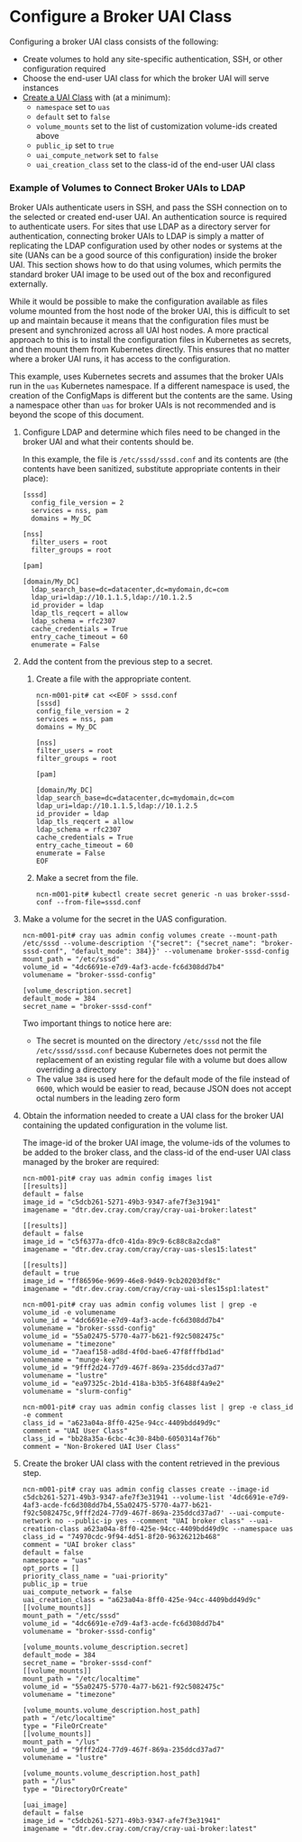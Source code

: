 # Configure a Broker UAI Class

Configuring a broker UAI class consists of the following:

* Create volumes to hold any site-specific authentication, SSH, or other configuration required
* Choose the end-user UAI class for which the broker UAI will serve instances
* [Create a UAI Class](Create_a_UAI_Class.md) with (at a minimum):
  * `namespace` set to `uas`
  * `default` set to `false`
  * `volume_mounts` set to the list of customization volume-ids created above
  * `public_ip` set to `true`
  * `uai_compute_network` set to `false`
  * `uai_creation_class` set to the class-id of the end-user UAI class


### Example of Volumes to Connect Broker UAIs to LDAP

Broker UAIs authenticate users in SSH, and pass the SSH connection on to the selected or created end-user UAI. An authentication source is required to authenticate users. For sites that use LDAP as a directory server for authentication, connecting broker UAIs to LDAP is simply a matter of replicating the LDAP configuration used by other nodes or systems at the site (UANs can be a good source of this configuration) inside the broker UAI. This section shows how to do that using volumes, which permits the standard broker UAI image to be used out of the box and reconfigured externally.

While it would be possible to make the configuration available as files volume mounted from the host node of the broker UAI, this is difficult to set up and maintain because it means that the configuration files must be present and synchronized across all UAI host nodes. A more practical approach to this is to install the configuration files in Kubernetes as secrets, and then mount them from Kubernetes directly. This ensures that no matter where a broker UAI runs, it has access to the configuration.

This example, uses Kubernetes secrets and assumes that the broker UAIs run in the `uas` Kubernetes namespace. If a different namespace is used, the creation of the ConfigMaps is different but the contents are the same. Using a namespace other than `uas` for broker UAIs is not recommended and is beyond the scope of this document.

1. Configure LDAP and determine which files need to be changed in the broker UAI and what their contents should be.

    In this example, the file is `/etc/sssd/sssd.conf` and its contents are (the contents have been sanitized, substitute appropriate contents in their place):

    ```
    [sssd]
      config_file_version = 2
      services = nss, pam
      domains = My_DC

    [nss]
      filter_users = root
      filter_groups = root

    [pam]

    [domain/My_DC]
      ldap_search_base=dc=datacenter,dc=mydomain,dc=com
      ldap_uri=ldap://10.1.1.5,ldap://10.1.2.5
      id_provider = ldap
      ldap_tls_reqcert = allow
      ldap_schema = rfc2307
      cache_credentials = True
      entry_cache_timeout = 60
      enumerate = False
    ```

2. Add the content from the previous step to a secret.

     1. Create a file with the appropriate content.

        ```
        ncn-m001-pit# cat <<EOF > sssd.conf
        [sssd]
        config_file_version = 2
        services = nss, pam
        domains = My_DC

        [nss]
        filter_users = root
        filter_groups = root

        [pam]

        [domain/My_DC]
        ldap_search_base=dc=datacenter,dc=mydomain,dc=com
        ldap_uri=ldap://10.1.1.5,ldap://10.1.2.5
        id_provider = ldap
        ldap_tls_reqcert = allow
        ldap_schema = rfc2307
        cache_credentials = True
        entry_cache_timeout = 60
        enumerate = False
        EOF
        ```

     2. Make a secret from the file.

        ```
        ncn-m001-pit# kubectl create secret generic -n uas broker-sssd-conf --from-file=sssd.conf

  3. Make a volume for the secret in the UAS configuration.

     ```
     ncn-m001-pit# cray uas admin config volumes create --mount-path /etc/sssd --volume-description '{"secret": {"secret_name": "broker-sssd-conf", "default_mode": 384}}' --volumename broker-sssd-config
     mount_path = "/etc/sssd"
     volume_id = "4dc6691e-e7d9-4af3-acde-fc6d308dd7b4"
     volumename = "broker-sssd-config"

     [volume_description.secret]
     default_mode = 384
     secret_name = "broker-sssd-conf"
     ```

     Two important things to notice here are:

     * The secret is mounted on the directory `/etc/sssd` not the file `/etc/sssd/sssd.conf` because Kubernetes does not permit the replacement of an existing regular file with a volume but does allow overriding a directory
     * The value `384` is used here for the default mode of the file instead of `0600`, which would be easier to read, because JSON does not accept octal numbers in the leading zero form

4. Obtain the information needed to create a UAI class for the broker UAI containing the updated configuration in the volume list.

   The image-id of the broker UAI image, the volume-ids of the volumes to be added to the broker class, and the class-id of the end-user UAI class managed by the broker are required:

   ```
   ncn-m001-pit# cray uas admin config images list
   [[results]]
   default = false
   image_id = "c5dcb261-5271-49b3-9347-afe7f3e31941"
   imagename = "dtr.dev.cray.com/cray/cray-uai-broker:latest"

   [[results]]
   default = false
   image_id = "c5f6377a-dfc0-41da-89c9-6c88c8a2cda8"
   imagename = "dtr.dev.cray.com/cray/cray-uas-sles15:latest"

   [[results]]
   default = true
   image_id = "ff86596e-9699-46e8-9d49-9cb20203df8c"
   imagename = "dtr.dev.cray.com/cray/cray-uai-sles15sp1:latest"

   ncn-m001-pit# cray uas admin config volumes list | grep -e volume_id -e volumename
   volume_id = "4dc6691e-e7d9-4af3-acde-fc6d308dd7b4"
   volumename = "broker-sssd-config"
   volume_id = "55a02475-5770-4a77-b621-f92c5082475c"
   volumename = "timezone"
   volume_id = "7aeaf158-ad8d-4f0d-bae6-47f8fffbd1ad"
   volumename = "munge-key"
   volume_id = "9fff2d24-77d9-467f-869a-235ddcd37ad7"
   volumename = "lustre"
   volume_id = "ea97325c-2b1d-418a-b3b5-3f6488f4a9e2"
   volumename = "slurm-config"

   ncn-m001-pit# cray uas admin config classes list | grep -e class_id -e comment
   class_id = "a623a04a-8ff0-425e-94cc-4409bdd49d9c"
   comment = "UAI User Class"
   class_id = "bb28a35a-6cbc-4c30-84b0-6050314af76b"
   comment = "Non-Brokered UAI User Class"

5. Create the broker UAI class with the content retrieved in the previous step.

   ```
   ncn-m001-pit# cray uas admin config classes create --image-id c5dcb261-5271-49b3-9347-afe7f3e31941 --volume-list '4dc6691e-e7d9-4af3-acde-fc6d308dd7b4,55a02475-5770-4a77-b621-f92c5082475c,9fff2d24-77d9-467f-869a-235ddcd37ad7' --uai-compute-network no --public-ip yes --comment "UAI broker class" --uai-creation-class a623a04a-8ff0-425e-94cc-4409bdd49d9c --namespace uas
   class_id = "74970cdc-9f94-4d51-8f20-96326212b468"
   comment = "UAI broker class"
   default = false
   namespace = "uas"
   opt_ports = []
   priority_class_name = "uai-priority"
   public_ip = true
   uai_compute_network = false
   uai_creation_class = "a623a04a-8ff0-425e-94cc-4409bdd49d9c"
   [[volume_mounts]]
   mount_path = "/etc/sssd"
   volume_id = "4dc6691e-e7d9-4af3-acde-fc6d308dd7b4"
   volumename = "broker-sssd-config"

   [volume_mounts.volume_description.secret]
   default_mode = 384
   secret_name = "broker-sssd-conf"
   [[volume_mounts]]
   mount_path = "/etc/localtime"
   volume_id = "55a02475-5770-4a77-b621-f92c5082475c"
   volumename = "timezone"

   [volume_mounts.volume_description.host_path]
   path = "/etc/localtime"
   type = "FileOrCreate"
   [[volume_mounts]]
   mount_path = "/lus"
   volume_id = "9fff2d24-77d9-467f-869a-235ddcd37ad7"
   volumename = "lustre"

   [volume_mounts.volume_description.host_path]
   path = "/lus"
   type = "DirectoryOrCreate"

   [uai_image]
   default = false
   image_id = "c5dcb261-5271-49b3-9347-afe7f3e31941"
   imagename = "dtr.dev.cray.com/cray/cray-uai-broker:latest"

